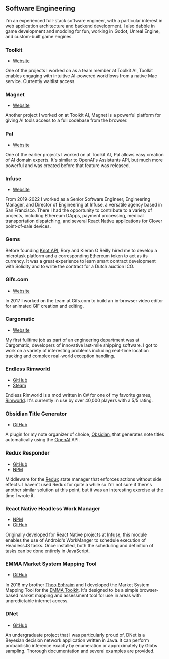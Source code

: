 ## Software Engineering

I'm an experienced full-stack software engineer, with a particular interest in web application architecture and backend development. I also dabble in game development and modding for fun, working in Godot, Unreal Engine, and custom-built game engines.

### Toolkit

- [Website](https://toolkit.ai/)

One of the projects I worked on as a team member at Toolkit AI, Toolkit enables engaging with intuitive AI-powered workflows from a native Mac service. Currently waitlist access.

### Magnet

- [Website](https://magnet.run/)

Another project I worked on at Toolkit AI, Magnet is a powerful platform for giving AI tools access to a full codebase from the browser.

### Pal

- [Website](https://www.pal.ai/)

One of the earlier projects I worked on at Toolkit AI, Pal allows easy creation of AI domain experts. It's similar to OpenAI's Assistants API, but much more powerful and was created before that feature was released.

### Infuse

- [Website](https://infuse.us/)

From 2019-2022 I worked as a Senior Software Engineer, Engineering Manager, and Director of Engineering at Infuse, a versatile agency based in San Francisco. There I had the opportunity to contribute to a variety of projects, including Ethereum DApps, payment processing, medical transportation dispatching, and several React Native applications for Clover point-of-sale devices.

### Gems

Before founding [Knot API](https://knotapi.com/), Rory and Kieran O'Reilly hired me to develop a microtask platform and a corresponding Ethereum token to act as its currency. It was a great experience to learn smart contract development with Solidity and to write the contract for a Dutch auction ICO.

### Gifs.com

- [Website](https://gifs.com/)

In 2017 I worked on the team at Gifs.com to build an in-browser video editor for animated GIF creation and editing.

### Cargomatic

- [Website](https://cargomatic.com/)

My first fulltime job as part of an engineering department was at Cargomatic, developers of innovative last-mile shipping software. I got to work on a variety of interesting problems including real-time location tracking and complex real-world exception handling.

### Endless Rimworld

- [GitHub](https://github.com/jaschaephraim/endless-rimworld)
- [Steam](https://steamcommunity.com/sharedfiles/filedetails/?id=2369851475)

<!-- ![Endless Rimworld](https://raw.githubusercontent.com/jaschaephraim/endless-rimworld/master/About/Preview.png) -->

Endless Rimworld is a mod written in C# for one of my favorite games, [Rimworld](https://rimworldgame.com/). It's currently in use by over 40,000 players with a 5/5 rating.

### Obsidian Title Generator

- [GitHub](https://github.com/jaschaephraim/obsidian-title-generator)

A plugin for my note organizer of choice, [Obsidian](https://obsidian.md/), that generates note titles automatically using the [OpenAI](https://openai.com/) API.

### Redux Responder

- [GitHub](https://github.com/infuse-us/redux-responder)
- [NPM](https://www.npmjs.com/package/redux-responder)

Middleware for the [Redux](https://redux.js.org/) state manager that enforces actions without side effects. I haven't used Redux for quite a while so I'm not sure if there's another similar solution at this point, but it was an interesting exercise at the time I wrote it.

### React Native Headless Work Manager

- [NPM](https://www.npmjs.com/package/react-native-headless-work-manager)
- [GitHub](https://github.com/infuse-us/react-native-headless-work-manager)

Originally developed for React Native projects at [Infuse](https://infuse.us), this module enables the use of Android's WorkManger to schedule execution of HeadlessJS tasks. Once installed, both the scheduling and definition of tasks can be done entirely in JavaScript.

### EMMA Market System Mapping Tool

- [GitHub](https://github.com/emma-toolkit/market-mapper)

In 2016 my brother [Theo Ephraim](https://theoephraim.com/) and I developed the Market System Mapping Tool for the [EMMA Toolkit](https://www.emma-toolkit.org/). It's designed to be a simple browser-based market mapping and assessment tool for use in areas with unpredictable internet access.

### DNet

- [GitHub](https://github.com/jaschaephraim/dnet)

An undergraduate project that I was particularly proud of, DNet is a Beyesian decision network application written in Java. It can perform probabilistic inference exactly by enumeration or approximately by Gibbs sampling. Thorough documentation and several examples are provided.
